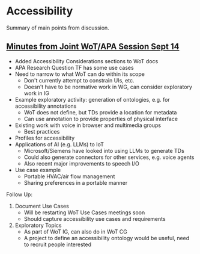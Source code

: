 # Accessibility
Summary of main points from discussion.

## [Minutes from Joint WoT/APA Session Sept 14](https://www.w3.org/2023/09/14-apa-minutes.html#t11)
- Added Accessibility Considerations sections to WoT docs
- APA Research Question TF has some use cases
- Need to narrow to what WoT can do within its scope
     - Don't currently attempt to constrain UIs, etc.
     - Doesn't have to be normative work in WG, can consider exploratory work in IG
- Example exploratory activity: generation of ontologies, e.g. for accessibility annotations
     - WoT does not define, but TDs provide a location for metadata
     - Can use annotation to provide properties of physical interface
- Existing work with voice in browser and multimedia groups
     - Best practices
- Profiles for accessibility
- Applications of AI (e.g. LLMs) to IoT
     - Microsoft/Siemens have looked into using LLMs to generate TDs
     - Could also generate connectors for other services, e.g. voice agents
     - Also recent major improvements to speech I/O
- Use case example
     - Portable HVAC/air flow management
     - Sharing preferences in a portable manner
  
Follow Up:
1. Document Use Cases
    - Will be restarting WoT Use Cases meetings soon
    - Should capture accessibility use cases and requirements
2. Exploratory Topics
    - As part of WoT IG, can also do in WoT CG
    - A project to define an accessibility ontology would be useful, need to recruit people interested
